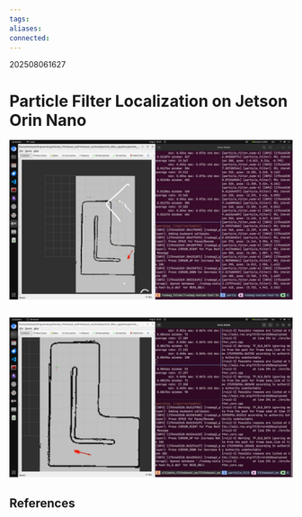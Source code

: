 ```yaml
---
tags: 
aliases: 
connected:
---
```

202508061627
# Particle Filter Localization on Jetson Orin Nano


![](../Files/Particle_filter_localization_on_slamed_map_jetson.png)



![](../Files/particle_filter_slamed_orin.png)
---
## References